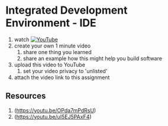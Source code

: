 # Integrated Development Environment - IDE

1. watch [![YouTube](https://i.ytimg.com/vi/0ArUv3VqkZs/default.jpg)](https://www.youtube.com/watch?v=0ArUv3VqkZs)
2. create your own 1 minute video 
	1. share one thing you learned
	1. share an example how this might help you build software
3. upload this video to YouTube 
	1. set your video privacy to 'unlisted'
4. attach the video link to this assignment

## Resources
1. (https://youtu.be/OPda7mPdRsU)
2. (https://youtu.be/uI5EJ5PAxF4)